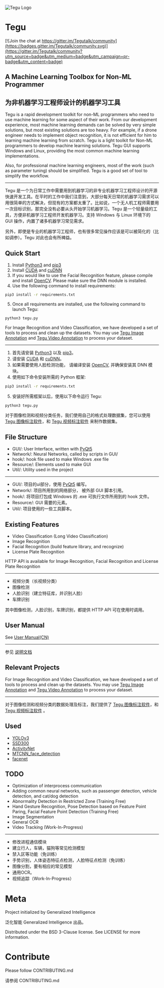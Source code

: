 ![Tegu Logo](https://s2.ax1x.com/2019/01/30/kl6rzF.jpg)
# Tegu

[![Join the chat at https://gitter.im/Tegutalk/community](https://badges.gitter.im/Tegutalk/community.svg)](https://gitter.im/Tegutalk/community?utm_source=badge&utm_medium=badge&utm_campaign=pr-badge&utm_content=badge)

## A Machine Learning Toolbox for Non-ML Programmer
## 为非机器学习工程师设计的机器学习工具

Tegu is a rapid development toolkit for non-ML programmers who need to use machine learning for some aspect of their work. From our development experience, most machine learning demands can be solved by very simple solutions, but most existing solutions are too heavy. For example, if a drone engineer needs to implement object recognition, it is not efficient for him to learning machine learning from scratch. Tegu is a light toolkit for Non-ML programmers to develop machine learning solutions. Tegu GUI supports Windows and Linux, providing the most common machine learning implementations. 

Also, for professional machine learning engineers, most of the work (such as parameter tuning) should be simplified. Tegu is a good set of tool to simplify the workflow.

---


Tegu 是一个为日常工作中需要用到机器学习的非专业机器学习工程师设计的开源快速开发工具。在平时的工作中我们注意到，大部分每天日常的机器学习需求可以用很简单的方式解决，但现有的方案都太重了。比如说，一个无人机工程师需要用一次目标识别，那完全没有必要从头开始学习机器学习。Tegu 是一个轻量级的工具，方便非机器学习工程师开发机器学习。支持 Windows 与 Linux 环境下的 GUI 操作，内置了诸多机器学习常见需求。

另外，即使是专业的机器学习工程师，也有很多常见操作应该是可以被简化的（比如调参）。Tegu 对此也会有所裨益。

## Quick Start

1. Install [Python3](https://www.python.org) and [pip3](https://pip.pypa.io/en/stable/installing)
2. Install [CUDA](https://developer.nvidia.com/cuda-downloads) and [cuDNN](https://developer.nvidia.com/cudnn)
3. If you would like to use the Facial Recognition feature, please compile and install [OpenCV](https://opencv.org/). Please make sure the DNN module is installed.
4. Use the following command to install requirements:

```sh
pip3 install -r requirements.txt
```

5. Once all requirements are installed, use the following command to launch Tegu:
``` sh
python3 tegu.py
```
For Image Recognition and Video Classification, we have developed a set of tools to process and clean up the datasets. You may use [Tegu Image Annotation](http://www.giai.tech) and [Tegu Video Annotation](http://www.giai.tech) to process your dataset.

---

1. 首先请安装 [Python3](https://www.python.org) 以及 [pip3](https://pip.pypa.io/en/stable/installing)。
2. 请安装 [CUDA](https://developer.nvidia.com/cuda-downloads) 和 [cuDNN](https://developer.nvidia.com/cudnn)。
3. 如果需要使用人脸检测功能， 请编译安装 [OpenCV](https://opencv.org/), 并确保安装其 DNN 模块。
4. 使用如下命令安装所需的 Python 框架:

```sh
pip3 install -r requirements.txt
```

5. 安装好所需框架以后，使用以下命令运行 Tegu:
``` sh
python3 tegu.py
```
对于图像检测和视频分类任务，我们使用自己的格式处理数据集，您可以使用 [Tegu 图像标注软件](http://www.giai.tech)，和 [Tegu 视频标注软件](http://www.giai.tech) 来制作数据集。

## File Structure

* GUI/: User Interface, written with [PyQt5](https://www.riverbankcomputing.com/software/pyqt/download5)
* Network/: Neural Networks, called by scripts in GUI/
* hook/: hook file used to make Windows .exe file
* Resource/: Elements used to make GUI
* Util/: Utility used in the project

---

* GUI/: 项目的ui部分，使用 [PyQt5](https://www.riverbankcomputing.com/software/pyqt/download5) 编写。
* Network/: 项目所用到的网络部分， 被外部 GUI 脚本引用。
* hook/: 将项目打包成 Windows 的 .exe 可执行文件所用到的 hook 文件。
* Resource/: GUI 需要的元素。
* Util/: 项目使用的一些工具脚本。

## Existing Features

* Video Classification (Long Video Classification)
* Image Recognition
* Facial Recognition (build feature library, and recognize)
* License Plate Recognition

HTTP API is available for Image Recognition, Facial Recognition and License Plate Recognition

---

* 视频分类（长视频分类）
* 图像检测
* 人脸识别（建立特征库，并识别人脸）
* 车牌识别

其中图像检测，人脸识别，车牌识别，都提供 HTTP API 可在使用时调用。

## User Manual

See [User Manual(CN)](https://tegu.gitbook.io/tegucv-cn/)

---

参见 [说明文档](https://tegu.gitbook.io/tegucv-cn/)

## Relevant Projects

For Image Recognition and Video Classification, we have developed a set of tools to process and clean up the datasets. You may use [Tegu Image Annotation](http://www.giai.tech) and [Tegu Video Annotation](http://www.giai.tech) to process your dataset.

---

对于图像检测和视频分类的数据处理及标注，我们提供了 [Tegu 图像标注软件](http://www.giai.tech)，和 [Tegu 视频标注软件](http://www.giai.tech) 。

## Used

* [YOLOv3](https://github.com/qqwweee/keras-yolo3)
* [SSD300](https://github.com/pierluigiferrari/ssd_keras)
* [ActivityNet](https://github.com/imatge-upc/activitynet-2016-cvprw)
* [MTCNN_face_detection](https://github.com/kpzhang93/MTCNN_face_detection_alignment)
* [facenet](https://github.com/davidsandberg/facenet)

## TODO

* Optimization of interprocess communication
* Adding common neural networks, such as passenger detection, vehicle detection, and cat/dog detection
* Abnormality Detection in Restricted Zone (Training Free)
* Hand Gesture Recognition, Pose Detection based on Feature Point Paring, Facial Feature Point Detection (Training Free)
* Image Segmentation
* General OCR
* Video Tracking (Work-In-Progress)

---

* 修改进程通信模块
* 建立行人，车辆，猫狗等常见检测模型
* 禁入区等功能（免训练）
* 手势识别，人体姿态特征点检测，人脸特征点检测（免训练）
* 图像分割，要有相应的常见模型
* 通用OCR。
* 视频追踪（Work-In-Progress）

# Meta

Project initialized by Generalized Intelligence

泛化智能 Generalized Intelligence 出品。

Distributed under the BSD 3-Clause license. See LICENSE for more information.

# Contribute

Please follow CONTRIBUTING.md

请参阅 CONTRIBUTING.md
